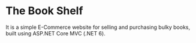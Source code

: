 # The Book Shelf
It is a simple E-Commerce website for selling and purchasing bulky books, built using ASP.NET Core MVC 
(.NET 6).
